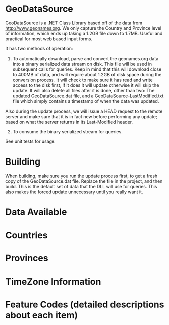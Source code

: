 GeoDataSource
=============
GeoDataSource is a .NET Class Library based off of the data from http://www.geonames.org.  We only capture the Country and Province level of information, which ends up taking a 1.2GB file down to 1.7MB.  Useful and practical for most web based input forms.

It has two methods of operation:

1. To automatically download, parse and convert the geonames.org data into a binary serialized data stream on disk.  This file will be used in subsequent calls for queries.  Keep in mind that this will download close to 400MB of data, and will require about 1.2GB of disk space during the conversion process.  It will check to make sure it has read and write access to the disk first, if it does it will update otherwise it will skip the update.  It will also delete all files after it is done, other than two:  The updated GeoDataSource.dat file, and a GeoDataSource-LastModified.txt file which simply contains a timestamp of when the data was updated.

Also during the update process, we will issue a HEAD request to the remote server and make sure that it is in fact new before performing any update; based on what the server returns in its Last-Modified header.


2. To consume the binary serialized stream for queries.

See unit tests for usage.


Building
========
When building, make sure you run the update process first, to get a fresh copy of the GeoDataSource.dat file.  Replace the file in the project, and then build.  This is the default set of data that the DLL will use for queries.  This also makes the forced update unnecessary until you really want it.

Data Available
==============
# Countries
# Provinces
# TimeZone Information
# Feature Codes (detailed descriptions about each item)

